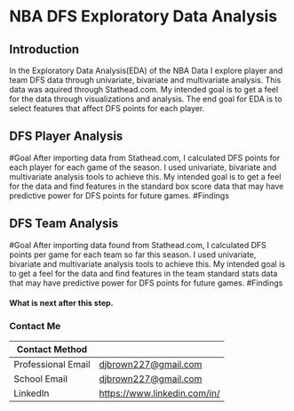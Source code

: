 # NBA DFS Exploratory Data Analysis

## Introduction
In the Exploratory Data Analysis(EDA) of the NBA Data I explore player and team DFS data through univariate, bivariate and multivariate analysis. This data was aquired through Stathead.com. My intended goal is to get a feel for the data through visualizations and analysis. The end goal for EDA is to select features that affect DFS points for each player. 

## DFS Player Analysis
#Goal
After importing data from Stathead.com, I calculated DFS points for each player for each game of the season. I used univariate, bivariate and multivariate analysis tools to achieve this. My intended goal is to get a feel for the data and find features in the standard box score data that may have predictive power for DFS points for future games.
#Findings

## DFS Team Analysis
#Goal
After importing data found from Stathead.com, I calculated DFS points per game for each team so far this season. I used univariate, bivariate and multivariate analysis tools to achieve this. My intended goal is to get a feel for the data and find features in the team standard stats data that may have predictive power for DFS points for future games.
#Findings


#### What is next after this step.



### Contact Me

| Contact Method |  |
| --- | --- |
| Professional Email | djbrown227@gmail.com |
| School Email | djbrown227@gmail.com |
| LinkedIn | https://www.linkedin.com/in/ |

